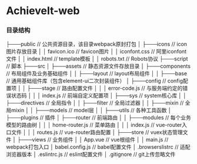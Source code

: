 # AchieveIt-web

### 目录结构

├───public // 公共资源目录，该目录webpack原封打包
│    ├───icons // icon图片存放目录
│    │   favicon.ico // favicon图片
│    │   iconfont.css // 阿里iconfont文件
│    │   index.html // template模板
│    │   robots.txt // Robots协议
├───script // 脚本
├───src
│    ├───assets // 静态资源文件存放目录
│    ├───components // 布局组件及业务基础组件
│    │   ├───layout // layout布局组件
│    │   ├───base // 通用基础组件库（包含element-ui二次封装组件）
│    ├───config // config配置项
│    │   ├───stage // 路由配置文件
│    │   │   error-code.js // 与服务端约定的错误状态码
│    │   │   index.js // 前端自定义配置项
│    ├───sys // system核心库
│    │   ├───directives // 全局指令
│    │   ├───filter // 全局过滤器
│    │   ├───mixin // 全局mixin
│    │   ├───models // model层
│    │   ├───utils // 各种工具函数
│    ├───plugins // 插件
│    ├───router // 前端路由
│    │   ├───modules // 每个业务模型的路由树
│    │   │   home-router.js // 菜单路由
│    │   │   index.js // vue-router入口文件
│    │   │   routes.js // vue-router路由配置
│    ├───store // vuex状态管理文件
│    ├───views // 业务组件
│    │   App.vue // vue根组件
│    │   main.js // webpack打包入口
│   babel.config.js // babel配置文件
│   .browserslistrc // 适配浏览器版本
│   .eslintrc.js // eslint配置文件
│   .gitignore // git上传忽略文件
